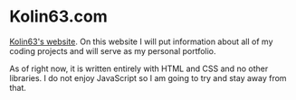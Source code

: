 # Kolin63.com
[Kolin63's website](kolin63.com). On this website I will put information about all of my coding projects and will serve as my personal portfolio. 

As of right now, it is written entirely with HTML and CSS and no other libraries. I do not enjoy JavaScript so I am going to try and stay away from that. 
